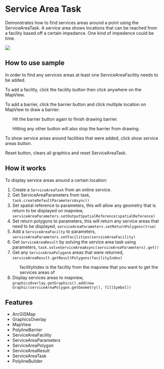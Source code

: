 <h1>Service Area Task</h1>

<p>Demonstrates how to find services areas around a point using the ServiceAreaTask. A service area shows locations that can be reached from a facility based off a certain impedance. One kind of impedence could be time.</p>

<p><img src="ServiceAreaTask.gif"/></p>

<h2>How to use sample</h2>
<p>In order to find any services areas at least one ServiceAreaFaciltiy needs to be added.</p>
<p>To add a facility, click the facility button then click anywhere on the MapView.</p>
<p>To add a barrier, click the barrier button and click multiple location on MapView to draw a barrier.</p>
<ul><p>Hit the barrier button again to finish drawing barrier.</p>
<p>Hitting any other button will also stop the barrier from drawing.</p></ul>
<p>To show service areas around facilities that were added, click show service areas button.</p>
<p>Reset button, clears all graphics and reset ServiceAreaTask.</p>

<h2>How it works</h2>

<p>To display service areas around a certain location:</p>

<ol>
<li>Create a <code>ServiceAreaTask</code> from an online service.</li>
<li>Get ServiceAreaParameters from task, <code>task.createDefaultParametersAsync()</code></li>
<li>Set spatial reference to parameters, this will allow any geometry that is return to be displayed on mapview, <code>serviceAreaParameters.setOutputSpatialReference(spatialReference)</code></li>
<li>Set return polygons to parameters, this will return any service areas that need to be displayed, <code>serviceAreaParameters.setReturnPolygons(true)</code></li>
<li>Add a <code>ServiceAreaFacilty</code> to parameters, <code>serviceAreaParameters.setFacilities(serviceAreaFacility)</code></li>
<li>Get <code>ServiceAreaResult</code> by solving the service area task using parameters, <code>task.solveServiceAreaAsync(serviceAreaParameters).get()</code></li>
<li>Get any <code>ServiceAreaPolygon</code>s areas that were returned, <code>serviceAreaResult.getResultPolygons(facilityIndex)</code></li>
<ul>facilityIndex is the faciltiy from the mapview that you want to get the services areas of</ul>
<li>Display services areas to mapview, <code>graphicsOverlay.getGraphics().add(new Graphic(serviceAreaPolygon.getGeometry(), fillSymbol))</code></li>
</ol>

<h2>Features</h2>

<ul>
    <li>ArcGISMap</li>
    <li>GraphicsOverlay</li>
    <li>MapView</li>
    <li>PolylineBarrier</li>
    <li>ServiceAreaFacility</li>
    <li>ServiceAreaParameters</li>
    <li>ServiceAreaPolygon</li>
    <li>ServiceAreaResult</li>
    <li>ServiceAreaTask</li>
    <li>PolylineBuilder</li>
</ul>

